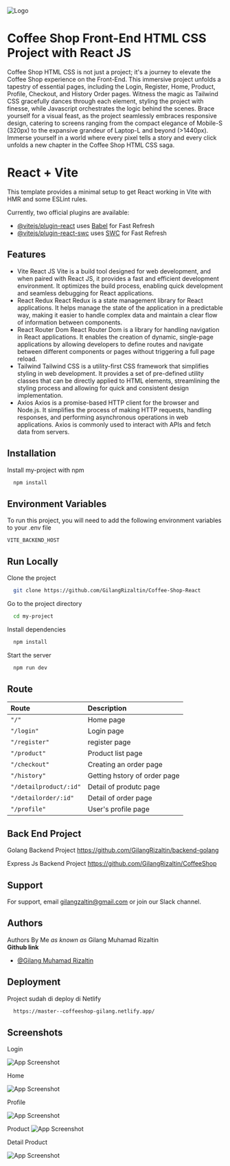 ![Logo](https://res.cloudinary.com/doncmmfaa/image/upload/v1705476586/samples/Frame_13_ksk8wi.png)

# Coffee Shop Front-End HTML CSS Project with React JS

Coffee Shop HTML CSS is not just a project; it's a journey to elevate the Coffee Shop experience on the Front-End. This immersive project unfolds a tapestry of essential pages, including the Login, Register, Home, Product, Profile, Checkout, and History Order pages. Witness the magic as Tailwind CSS gracefully dances through each element, styling the project with finesse, while Javascript orchestrates the logic behind the scenes. Brace yourself for a visual feast, as the project seamlessly embraces responsive design, catering to screens ranging from the compact elegance of Mobile-S (320px) to the expansive grandeur of Laptop-L and beyond (>1440px). Immerse yourself in a world where every pixel tells a story and every click unfolds a new chapter in the Coffee Shop HTML CSS saga.

# React + Vite

This template provides a minimal setup to get React working in Vite with HMR and some ESLint rules.

Currently, two official plugins are available:

- [@vitejs/plugin-react](https://github.com/vitejs/vite-plugin-react/blob/main/packages/plugin-react/README.md) uses [Babel](https://babeljs.io/) for Fast Refresh
- [@vitejs/plugin-react-swc](https://github.com/vitejs/vite-plugin-react-swc) uses [SWC](https://swc.rs/) for Fast Refresh

## Features

- Vite React JS
  Vite is a build tool designed for web development, and when paired with React JS, it provides a fast and efficient development environment. It optimizes the build process, enabling quick development and seamless debugging for React applications.
- React Redux
  React Redux is a state management library for React applications. It helps manage the state of the application in a predictable way, making it easier to handle complex data and maintain a clear flow of information between components.
- React Router Dom
  React Router Dom is a library for handling navigation in React applications. It enables the creation of dynamic, single-page applications by allowing developers to define routes and navigate between different components or pages without triggering a full page reload.
- Tailwind
  Tailwind CSS is a utility-first CSS framework that simplifies styling in web development. It provides a set of pre-defined utility classes that can be directly applied to HTML elements, streamlining the styling process and allowing for quick and consistent design implementation.
- Axios
  Axios is a promise-based HTTP client for the browser and Node.js. It simplifies the process of making HTTP requests, handling responses, and performing asynchronous operations in web applications. Axios is commonly used to interact with APIs and fetch data from servers.

## Installation

Install my-project with npm

```bash
  npm install
```

## Environment Variables

To run this project, you will need to add the following environment variables to your .env file

`VITE_BACKEND_HOST`

## Run Locally

Clone the project

```bash
  git clone https://github.com/GilangRizaltin/Coffee-Shop-React
```

Go to the project directory

```bash
  cd my-project
```

Install dependencies

```bash
  npm install
```

Start the server

```bash
  npm run dev
```

## Route

| Route                  | Description                  |
| :--------------------- | :--------------------------- |
| `"/"`                  | Home page                    |
| `"/login"`             | Login page                   |
| `"/register"`          | register page                |
| `"/product"`           | Product list page            |
| `"/checkout"`          | Creating an order page       |
| `"/history"`           | Getting hstory of order page |
| `"/detailproduct/:id"` | Detail of produtc page       |
| `"/detailorder/:id"`   | Detail of order page         |
| `"/profile"`           | User's profile page          |

## Back End Project

Golang Backend Project
https://github.com/GilangRizaltin/backend-golang

Express Js Backend Project
https://github.com/GilangRizaltin/CoffeeShop

## Support

For support, email gilangzaltin@gmail.com or join our Slack channel.

## Authors

Authors By Me _as known as_ Gilang Muhamad Rizaltin \
**Github link**

- [@Gilang Muhamad Rizaltin](https://github.com/GilangRizaltin)

## Deployment

Project sudah di deploy di Netlify

```bash
  https://master--coffeeshop-gilang.netlify.app/
```

## Screenshots

Login

![App Screenshot](https://res.cloudinary.com/doncmmfaa/image/upload/v1705515214/Coffee%20Shop/login-coffeeshop_nv1odl.png)

Home

![App Screenshot](https://res.cloudinary.com/doncmmfaa/image/upload/v1705515213/Coffee%20Shop/home-coffeeshop_dbk8a0.png)

Profile

![App Screenshot](https://res.cloudinary.com/doncmmfaa/image/upload/v1705515209/Coffee%20Shop/profile-coffeeshop_vibg7i.png)

Product
![App Screenshot](https://res.cloudinary.com/doncmmfaa/image/upload/v1705515210/Coffee%20Shop/product-coffeeshop_hpiwsp.png)

Detail Product

![App Screenshot](https://res.cloudinary.com/doncmmfaa/image/upload/v1705515210/Coffee%20Shop/product-detail-coffeeshop_yrn2sh.png)
